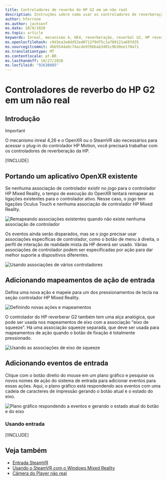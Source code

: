 ```yaml
---
title: Controladores de reverbo do HP G2 em um não real
description: Instruções sobre como usar os controladores de reverberação HP reverbo G2 em OpenXR e SteamVR
author: hferrone
ms.author: jacksonf
ms.date: 10/9/2020
ms.topic: article
keywords: Inreal, mecanismo 4, UE4, reverberação, reverbal G2, HP reverbs G2, realidade misturada, desenvolvimento, controladores de movimento, entrada do usuário, recursos, novo projeto, emulador, documentação, guias, recursos, hologramas, desenvolvimento de jogos
ms.openlocfilehash: c9d3ea3a8dd52ed0712f9df5c1a789121a68fd35
ms.sourcegitcommit: 4bb5544a0c74ac4e9766bab3401c9b30ee170a71
ms.translationtype: MT
ms.contentlocale: pt-BR
ms.lasthandoff: 10/27/2020
ms.locfileid: "92638605"
---
```

# <a name="hp-reverb-g2-controllers-in-unreal"></a>Controladores de reverbo do HP G2 em um não real 

## <a name="getting-started"></a>Introdução

> [!IMPORTANT]
> O mecanismo inreal 4,26 e o OpenXR ou o SteamVR são necessários para acessar o plug-in do controlador HP Motion, você precisará trabalhar com os controladores de reverberação da HP.

[!INCLUDE[](includes/tabs-g2-controllers-in-unreal.md)]

## <a name="porting-an-existing-openxr-app"></a>Portando um aplicativo OpenXR existente 

Se nenhuma associação de controlador existir no jogo para o controlador HP Mixed Reality, o tempo de execução do OpenXR tentará remapear as ligações existentes para o controlador ativo.  Nesse caso, o jogo tem ligações Oculus Touch e nenhuma associação de controlador HP Mixed Reality.

![Remapeando associações existentes quando não existe nenhuma associação de controlador](images/reverb-g2-img-04.png)

Os eventos ainda serão disparados, mas se o jogo precisar usar associações específicas de controlador, como o botão de menu à direita, o perfil de interação de realidade mista da HP deverá ser usado.  Várias associações de controlador podem ser especificadas por ação para dar melhor suporte a dispositivos diferentes.
   
![Usando associações de vários controladores](images/reverb-g2-img-05.png)

## <a name="adding-input-action-mappings"></a>Adicionando mapeamentos de ação de entrada 

Defina uma nova ação e mapeie para um dos pressionamentos de tecla na seção controlador HP Mixed Reality.

![Definindo novas ações e mapeamentos](images/reverb-g2-img-02.png)

O controlador do HP reverberar G2 também tem uma alça analógica, que pode ser usada nos mapeamentos de eixo com a associação "eixo de squeeze".  Há uma associação squeeze separada, que deve ser usada para mapeamentos de ação quando o botão de fixação é totalmente pressionado. 

![Usando as associações de eixo de squeeze](images/reverb-g2-img-03.png)

## <a name="adding-input-events"></a>Adicionando eventos de entrada

Clique com o botão direito do mouse em um plano gráfico e pesquise os novos nomes de ação do sistema de entrada para adicionar eventos para essas ações.  Aqui, o plano gráfico está respondendo aos eventos com uma cadeia de caracteres de impressão gerando o botão atual e o estado do eixo.

![Plano gráfico respondendo a eventos e gerando o estado atual do botão e do eixo](images/reverb-g2-img-06.png)

### <a name="using-input"></a>Usando entrada 

[!INCLUDE[](includes/tabs-g2-controller-mapping-in-unreal.md)]

## <a name="see-also"></a>Veja também
* [Entrada SteamVR](https://docs.unrealengine.com/Platforms/VR/SteamVR/HowTo/SteamVRInput/index.html)
* [Usando o SteamVR com o Windows Mixed Reality](https://docs.microsoft.com/windows/mixed-reality/enthusiast-guide/using-steamvr-with-windows-mixed-reality)
* [Câmera do Player não real](https://docs.unrealengine.com/Programming/Tutorials/PlayerCamera/3/index.html)